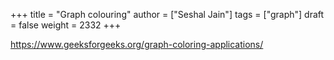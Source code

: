 +++
title = "Graph colouring"
author = ["Seshal Jain"]
tags = ["graph"]
draft = false
weight = 2332
+++

<https://www.geeksforgeeks.org/graph-coloring-applications/>
